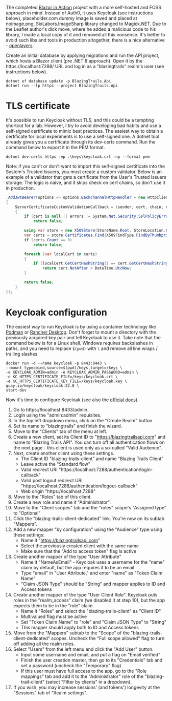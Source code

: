 The completed [Blazor in Action](https://www.manning.com/books/blazor-in-action) project with a more self-hosted and FOSS approach in mind. Instead of Auth0, it uses Keycloak (see instructions below), placeholder.com dummy image is saved and placed at noimage.png, SixLabors.ImageSharp library changed to Magick.NET. Due to the Leaflet author's dick move, where he added a malicious code to his library, I made a local copy of it and removed all this nonsense. It's better to avoid such libs and tools in production altogether, there is a nice alternative - [openlayers](https://github.com/openlayers/openlayers).

Create an initial database by applying migrations and run the API project, which hosts a Blazor client (pre .NET 8 approach). Open it by the https://localhost:7288/ URL and log in as a "blazingtrails" realm's user (see instructions below).

```shell
dotnet ef database update -p BlazingTrails.Api
dotnet run --lp https --project BlazingTrails.Api
```

# TLS certificate
It's possible to run Keycloak without TLS, and this could be a tempting shortcut for a lab. However, I try to avoid developing bad habits and use a self-signed certificate to mimic best practices. The easiest way to obtain a certificate for local experiments is to use a self-signed one. A dotnet tool already gives you a certificate through its dev-certs command. Run the command below to export it in the PEM format.

```shell
dotnet dev-certs https -ep .\keys\keycloak.crt -np --format pem
```

Note: if you can't or don't want to import this self-signed certificate into the System's Trusted Issuers, you must create a custom validator. Below is an example of a validator that gets a certificate from the User's Trusted Issuers storage. The logic is naive, and it skips check on cert chains, so don't use it in production.

```csharp
.AddJwtBearer(options => options.BackchannelHttpHandler = new HttpClientHandler
{
    ServerCertificateCustomValidationCallback = (sender, cert, chain, errors) =>
    {
        if (cert is null || errors != System.Net.Security.SslPolicyErrors.None)
            return false;

        using var store = new X509Store(StoreName.Root, StoreLocation.CurrentUser, OpenFlags.ReadOnly);
        var certs = store.Certificates.Find(X509FindType.FindByThumbprint, cert.Thumbprint, false);
        if (certs.Count == 0)
            return false;

        foreach (var localCert in certs)
        {
            if (localCert.GetCertHashString() == cert.GetCertHashString())
                return cert.NotAfter > DateTime.UtcNow;
        }

        return false;
    }
});
```

# Keycloak configuration

The easiest way to run Keycloak is by using a container technology like [Podman](https://github.com/containers/podman) or [Rancher Desktop](https://github.com/rancher-sandbox/rancher-desktop/releases). Don't forget to mount a directory with the previously acquired key pair and tell Keycloak to use it. Take note that the command below is for a Linux shell. Windows requires backslashes in paths, and you need to replace `$(pwd)` with `\` and remove all line wraps / trailing slashes.

```shell
docker run -d --name keycloak -p 8443:8443 \
--mount type=bind,source=$(pwd)/keys,target=/keys \
-e KEYCLOAK_ADMIN=admin -e KEYCLOAK_ADMIN_PASSWORD=admin \
-e KC_HTTPS_CERTIFICATE_FILE=/keys/keycloak.crt \
-e KC_HTTPS_CERTIFICATE_KEY_FILE=/keys/keycloak.key \
quay.io/keycloak/keycloak:22.0 \
start-dev
```

Now it's time to configure Keycloak (see also the [official docs](https://www.keycloak.org/docs/latest/server_admin/)).

1. Go to https://localhost:8433/admin.
2. Login using the "admin:admin" requisites.
3. In the top left dropdown menu, click on the "Create Realm" button.
4. Set its name to "blazingtrails" and finish the wizard.
5. Move to the "Clients" tab of the menu at left.
6. Create a new client, set its Client ID to "https://blazingtrailsapi.com" and name to "Blazing Trails API". You can turn off all authentication flows on the next page - this client is used only as a so-called "Valid Audience".
7. Next, create another client using these settings.
   - The Client ID "blazing-trails-client" and name "Blazing Trails Client"
   - Leave active the "Standard flow"
   - Valid redirect URI "https://localhost:7288/authentication/login-callback"
   - Valid post logout redirect URI "https://localhost:7288/authentication/logout-callback"
   - Web origin "https://localhost:7288"
8. Move to the "Roles" tab of this client.
9. Create a new role and name it "Administrator".
10. Move to the "Client scopes" tab and the "roles" scope's "Assigned type" to "Optional" 
11. Click the "blazing-trails-client-dedicated" link. You're now on its subtab "Mappers".
12. Add a new mapper "by configuration" using the "Audience" type using these settings:
    - Name it "https://blazingtrailsapi.com"
    - Select the previously created client with the same name
    - Make sure that the "Add to access token" flag is active
13. Create another mapper of the type "User Attribute"
    - Name it "NameAsEmail" - Keycloak uses a username for the "name" claim by default, but the app requires it to be an email
    - Type "email" in "User Attribute," and enter "name" as "Token Claim Name"
    - "Claim JSON Type" should be "String" and mapper applies to ID and Access tokens
14. Create another mapper of the type "User Client Role". Keycloak puts roles in the "realm_access" claim (we disabled it at step 10), but the app expects them to be in the "role" claim.
    - Name it "Roles" and select the "blazing-trails-client" as "Client ID"
    - Multivalued flag must be active
    - Set "Token Claim Name" to "role" and "Claim JSON Type" to "String"
    - This mapper should apply both to ID and Access tokens
15. Move from the "Mappers" subtab to the "Scope" of the "blazing-trails-client-dedicated" scopes. Uncheck the "Full scope allowed" flag to turn off adding all the realm roles.
16. Select "Users" from the left menu and click the "Add User" button.
    - Input some username and email, and put a flag on "Email verified"
    - Finish the user creation master, then go to its "Credentials" tab and set a password (uncheck the "Temporary" flag)
    - If this user must have full access to the app, go to the "Role mappings" tab and add it to the "Administrator" role of the "blazing-trail-client" (select "Filter by clients" in a dropdown).
17. If you wish, you may increase sessions' (and tokens') longevity at the "Sessions" tab of "Realm settings".
